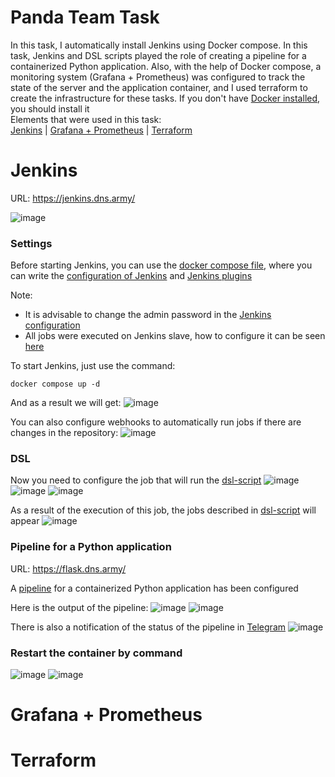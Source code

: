 # Panda Team Task

In this task, I automatically install Jenkins using Docker compose. In this task, Jenkins and DSL scripts played the role of creating a pipeline for a containerized Python application. Also, with the help of Docker compose, a monitoring system (Grafana + Prometheus) was configured to track the state of the server and the application container, and I used terraform to create the infrastructure for these tasks. If you don't have [Docker installed](https://docs.docker.com/engine/install/ubuntu/), you should install it<br> Elements that were used in this task:<br>
[Jenkins](#Jenkins) | [Grafana + Prometheus](#Grafana+Prometheus) | [Terraform](#Terraform)

# <a name="Jenkins">Jenkins</a>
URL: https://jenkins.dns.army/

![image](https://github.com/user-attachments/assets/e939a4b1-aed6-469b-885c-3e49eeb26071)

### Settings
Before starting Jenkins, you can use the [docker compose file](https://github.com/BohdanHavran/pandateam-task/blob/infrastructure/jenkins/docker-compose.yml), where you can write the [configuration of Jenkins](https://github.com/BohdanHavran/pandateam-task/blob/infrastructure/jenkins/casc.yaml) and [Jenkins plugins](https://github.com/BohdanHavran/pandateam-task/blob/infrastructure/jenkins/plugins.txt)

Note: 

- It is advisable to change the admin password in the [Jenkins configuration](https://github.com/BohdanHavran/pandateam-task/blob/infrastructure/jenkins/casc.yaml)
- All jobs were executed on Jenkins slave, how to configure it can be seen [here](https://codemyworld.hashnode.dev/setting-up-jenkins-agent-using-ssh)

To start Jenkins, just use the command:
```
docker compose up -d
```
And as a result we will get:
![image](https://github.com/user-attachments/assets/4427295d-cadd-486c-8a38-5ed996a1c031)

You can also configure webhooks to automatically run jobs if there are changes in the repository:
![image](https://github.com/user-attachments/assets/6e5dd676-580b-4c7a-8ed2-d5fc41958130)

### DSL

Now you need to configure the job that will run the [dsl-script](https://github.com/BohdanHavran/pandateam-task/blob/infrastructure/jenkins/DSL_script.groovy)
![image](https://github.com/user-attachments/assets/168bafa0-8c08-4168-a9ae-6cf7c1ba1923)
![image](https://github.com/user-attachments/assets/07bada12-5f79-41c4-a5f5-d65187a5b711)
![image](https://github.com/user-attachments/assets/5df2af93-a139-4879-afb2-17cd992a9c20)

As a result of the execution of this job, the jobs described in [dsl-script](https://github.com/BohdanHavran/pandateam-task/blob/infrastructure/jenkins/DSL_script.groovy) will appear
![image](https://github.com/user-attachments/assets/2ff9d8b7-b119-4c7c-9dff-dea7f413c42a)

### Pipeline for a Python application
URL: https://flask.dns.army/

A [pipeline](https://github.com/BohdanHavran/pandateam-task/blob/master/flask.groovy) for a containerized Python application has been configured

Here is the output of the pipeline:
![image](https://github.com/user-attachments/assets/01dbe81c-7713-41cb-b64d-c961c05dcc57)
![image](https://github.com/user-attachments/assets/b366c475-9207-4922-b2b9-96ecf908339f)

There is also a notification of the status of the pipeline in [Telegram](https://t.me/panda_alert)
![image](https://github.com/user-attachments/assets/16051411-abd8-412a-9c79-b3fe36a21e89)

### Restart the container by command
![image](https://github.com/user-attachments/assets/d69d678c-c5c1-49aa-ba22-d2215d6bb25f)
![image](https://github.com/user-attachments/assets/615cd72f-d646-4cac-9a99-8765047a1e7c)

# <a name="Grafana+Prometheus">Grafana + Prometheus</a>

# <a name="Terraform">Terraform</a>